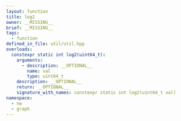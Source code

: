 ```yaml
---
layout: function
title: log2
owner: __MISSING__
brief: __MISSING__
tags:
  - function
defined_in_file: util/util.hpp
overloads:
  constexpr static int log2(uint64_t):
    arguments:
      - description: __OPTIONAL__
        name: val
        type: uint64_t
    description: __OPTIONAL__
    return: __OPTIONAL__
    signature_with_names: constexpr static int log2(uint64_t val)
namespace:
  - nw
  - graph
---
```

